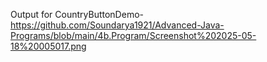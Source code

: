 Output for CountryButtonDemo-https://github.com/Soundarya1921/Advanced-Java-Programs/blob/main/4b.Program/Screenshot%202025-05-18%20005017.png
